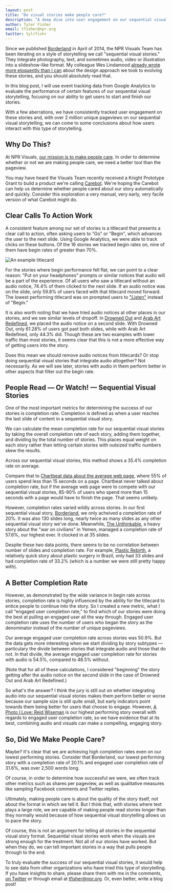 ```yaml
---
layout: post
title: "Do visual stories make people care?"
description: "A deep dive into user engagement on our sequential visual stories"
author: Tyler Fisher
email: tfisher@npr.org
twitter: tylrfishr
---
```


Since we published [Borderland](http://apps.npr.org/borderland) in April of 2014, the NPR Visuals Team has been iterating on a style of storytelling we call "sequential visual stories." They integrate photography, text, and sometimes audio, video or illustration into a slideshow-like format. My colleague Wes Lindamood [already wrote more eloquently than I can](https://source.opennews.org/en-US/learning/evolution-nprs-picture-stories/) about the design approach we took to evolving these stories, and you should absolutely read that.

In this blog post, I will use event tracking data from Google Analytics to evaluate the performance of certain features of our sequential visual storytelling, focusing on our ability to get users to start and finish our stories.

With a few aberrations, we have consistently tracked user engagement on these stories and, with over 2 million unique pageviews on our sequential visual storytelling, we can come to some conclusions about how users interact with this type of storytelling.

## Why Do This?

At NPR Visuals, [our mission is to make people care](https://hackerjournalist.net/2014/04/24/what-is-your-mission/). In order to determine whether or not we are making people care, we need a better tool than the pageview.

You may have heard the Visuals Team recently received a Knight Prototype Grant to build a product we're calling [Carebot](https://knightfoundation.org/grants/201551645/). We're hoping the Carebot can help us determine whether people cared about our story automatically and quickly. Consider this exploration a very manual, very early, very facile version of what Carebot might do.

## Clear Calls To Action Work

A consistent feature among our set of stories is a titlecard that presents a clear call to action, often asking users to "Go" or "Begin", which advances the user to the next slide. Using Google Analytics, we were able to track clicks on these buttons. Of the 16 stories we tracked begin rates on, nine of them have begin rates of greater than 70%.

![An example titlecard](/img/posts/titlecard-example.png)

For the stories where begin performance fell flat, we can point to a clear reason: "Put on your headphones" prompts or similar notices that audio will be a part of the experience. Of all users who saw a titlecard without an audio notice, 74.4% of them clicked to the next slide. If an audio notice was on the slide, only 59.8% of users faced with that titlecard moved forward. The lowest performing titlecard was on prompted users to ["Listen"](https://apps.npr.org/lookatthis/posts/mystkowski-loves/) instead of "Begin."

<div id="begin"></div>
<script type="text/javascript" src="https://apps.npr.org/dailygraphics/graphics/look-begin-rate-table/js/lib/pym.js"></script>
<script>
    var pymParent = new pym.Parent('begin', 'https://apps.npr.org/dailygraphics/graphics/look-begin-rate-table/child.html', {});
</script>

It is also worth noting that we have tried audio notices at other places in our stories, and we see similar levels of dropoff. In [Drowned Out](https://apps.npr.org/lookatthis/posts/whales) and [Arab Art Redefined](https://apps.npr.org/lookatthis/posts/al-qassemi), we placed the audio notice on a second slide. With Drowned Out, only 61.28% of users got past both slides, while with Arab Art Redefined, only 44.3% did. Though these are two examples with lower traffic than most stories, it seems clear that this is not a more effective way of getting users into the story.

Does this mean we should remove audio notices from titlecards? Or stop doing sequential visual stories that integrate audio altogether? Not necessarily. As we will see later, stories with audio in them perform better in other aspects that filter out the begin rate.

## People Read &mdash; Or Watch! &mdash; Sequential Visual Stories

One of the most important metrics for determining the success of our stories is completion rate. Completion is defined as when a user reaches the last slide of content in a sequential visual story.

We can calculate the mean completion rate for our sequential visual stories by taking the overall completion rate of each story, adding them together, and dividing by the total number of stories. This places equal weight on each story rather than letting certain stories with outsized traffic numbers skew the results.

Across our sequential visual stories, this method shows a 35.4% completion rate on average.

Compare that to [Chartbeat data about the average web page](https://time.com/12933/what-you-think-you-know-about-the-web-is-wrong/), where 55% of users spend less than 15 seconds on a page. Chartbeat never talked about completion rate, but if the average web page were to compete with our sequential visual stories, 85-90% of users who spend more than 15 seconds with a page would have to finish the page. That seems unlikely.

However, completion rates varied wildly across stories. In our first sequential visual story, [Borderland](https://apps.npr.org/borderland), we only acheived a completion rate of 20%. It was also 130 slides long, nearly twice as many slides as any other sequential visual story we've done. Meanwhile, [The Unthinkable](https://apps.npr.org/lookatthis/posts/yemen), a heavy story about the "war on civilians" in Yemen, managed a completion rate of 57.6%, our highest ever. It clocked in at 35 slides.

Despite these two data points, there seems to be no correlation between number of slides and completion rate. For example, [Plastic Rebirth](https://apps.npr.org/lookatthis/posts/plastic/), a relatively quick story about plastic surgery in Brazil, only had 33 slides and had completion rate of 33.2% (which is a number we were still pretty happy with).

<div id="correlation"></div>
<script type="text/javascript" src="https://apps.npr.org/dailygraphics/graphics/look-slides-completion/js/lib/pym.js"></script>
<script>
    var pymParent = new pym.Parent('correlation', 'https://apps.npr.org/dailygraphics/graphics/look-slides-completion/child.html', {});
</script>

## A Better Completion Rate

However, as demonstrated by the wide variance in begin rate across stories, completion rate is highly influenced by the ability for the titlecard to entice people to continue into the story. So I created a new metric, what I call "engaged user completion rate," to find which of our stories were doing the best at pulling an engaged user all the way through. Engaged user completion rate uses the number of users who began the story as the denominator instead of the number of unique pageviews.

Our average engaged user completion rate across stories was 50.9%. But the data gets more interesting when we start dividing by story subtypes &mdash; particulary the divide between stories that integrate audio and those that do not. In that divide, the average engaged user completion rate for stories with audio is 54.5%, compared to 48.5% without.

(Note that for all of these calculations, I considered "beginning" the story getting after the audio notice on the second slide in the case of Drowned Out and Arab Art Redefined.)

So what's the answer? I think the jury is still out on whether integrating audio into our sequential visual stories makes them perform better or worse because our sample size is still quite small, but early indicators point towards them being better for users that choose to engage. However, [A Photo I Love: Reid Wiseman](https://apps.npr.org/lookatthis/posts/spacepix) is our highest performing story overall with regards to engaged user completion rate, so we have evidence that at its best, combining audio and visuals can make a compelling, engaging story.

<div id="completion"></div>
<script type="text/javascript" src="https://apps.npr.org/dailygraphics/graphics/look-completion-rate-table/js/lib/pym.js"></script>
<script>
    var pymParent = new pym.Parent('completion', 'https://apps.npr.org/dailygraphics/graphics/look-completion-rate-table/child.html', {});
</script>

## So, Did We Make People Care?

Maybe? It's clear that we are achieving high completion rates even on our lowest performing stories. Consider that Borderland, our lowest performing story with a completion rate of 20.1% and engaged user completion rate of 31.6%, was over 2,500 words long.

Of course, in order to determine how successful we were, we often track other metrics such as shares per pageview, as well as qualitative measures like sampling Facebook comments and Twitter replies.

Ultimately, making people care is about the quality of the story itself, not about the format in which we tell it. But I think that, with stories where text plays a large role, we are capable of making people read stories longer than they normally would because of how sequential visual storytelling allows us to pace the story.

Of course, this is not an argument for telling all stories in the sequential visual story format. Sequential visual stories work when the visuals are strong enough for the treatment. Not all of our stories have worked. But when they do, we can tell important stories in a way that pulls people through to the end.

To truly evaluate the success of our sequential visual stories, it would help to see data from other organizations who have tried this type of storytelling. If you have insights to share, please share them with me in the comments, [on Twitter](https://twitter.com/tylrfishr) or through email at <a href="mailto:tfisher@npr.org">tfisher@npr.org</a>. Or, even better, write a blog post!
